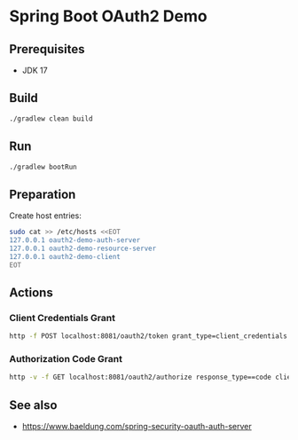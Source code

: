 # Spring Boot OAuth2 Demo


## Prerequisites

* JDK 17

## Build

```bash
./gradlew clean build
```

## Run

```bash
./gradlew bootRun
```

## Preparation

Create host entries:

```bash
sudo cat >> /etc/hosts <<EOT
127.0.0.1 oauth2-demo-auth-server
127.0.0.1 oauth2-demo-resource-server
127.0.0.1 oauth2-demo-client
EOT
```

## Actions

### Client Credentials Grant

```bash
http -f POST localhost:8081/oauth2/token grant_type=client_credentials client_id=client client_secret=melanie1234 audience=test.read
```

### Authorization Code Grant

```bash
http -v -f GET localhost:8081/oauth2/authorize response_type==code client_id==client redirect_uri==http://localhost:8080/authorized state==123 scope==resources.read
```


## See also

* https://www.baeldung.com/spring-security-oauth-auth-server